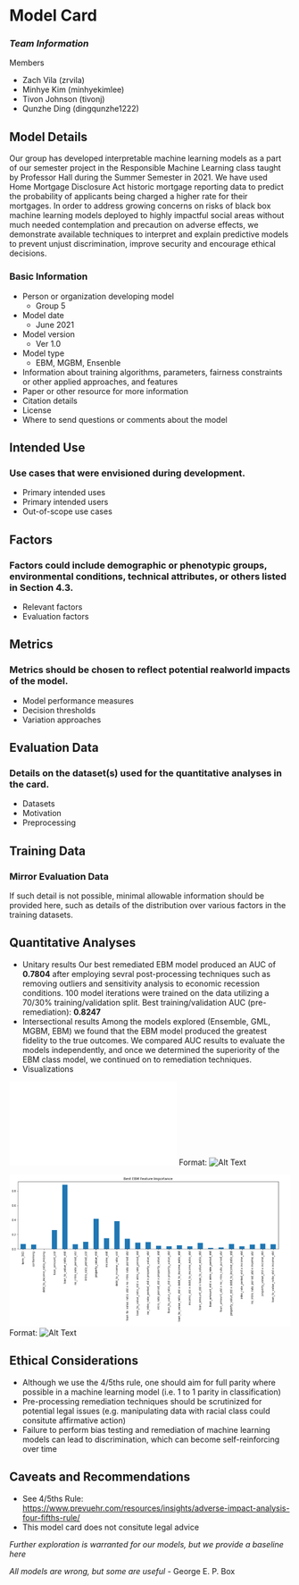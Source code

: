 # Model Card

### *Team Information*

Members
* Zach Vila (zrvila)
* Minhye Kim (minhyekimlee)
* Tivon Johnson (tivonj)
* Qunzhe Ding (dingqunzhe1222)

## Model Details
Our group has developed interpretable machine learning models as a part of our semester project in the Responsible Machine Learning class taught by Professor Hall during the Summer Semester in 2021. We have used Home Mortgage Disclosure Act historic mortgage reporting data to predict the probability of applicants being charged a higher rate for their mortgages. In order to address growing concerns on risks of black box machine learning models deployed to highly impactful social areas without much needed contemplation and precaution on adverse effects, we demonstrate available techniques to interpret and explain predictive models to prevent unjust discrimination, improve security and encourage ethical decisions.

### Basic Information
* Person or organization developing model
  * Group 5
* Model date
  * June 2021
* Model version
  * Ver 1.0
* Model type
  * EBM, MGBM, Ensenble 
* Information about training algorithms, parameters, fairness constraints or other applied approaches, and features
* Paper or other resource for more information
* Citation details
* License
* Where to send questions or comments about the model

## Intended Use
### Use cases that were envisioned during development.
* Primary intended uses
* Primary intended users
* Out-of-scope use cases

## Factors
### Factors could include demographic or phenotypic groups, environmental conditions, technical attributes, or others listed in Section 4.3.
* Relevant factors
* Evaluation factors

## Metrics
### Metrics should be chosen to reflect potential realworld impacts of the model.
* Model performance measures
* Decision thresholds
* Variation approaches

## Evaluation Data
### Details on the dataset(s) used for the quantitative analyses in the card.
* Datasets
* Motivation
* Preprocessing

## Training Data
### Mirror Evaluation Data
If such detail is not possible, minimal allowable information
should be provided here, such as details of the distribution
over various factors in the training datasets.

## Quantitative Analyses
* Unitary results 
  Our best remediated EBM model produced an AUC of **0.7804** after employing sevral post-processing techniques such as removing outliers and sensitivity analysis to economic recession conditions. 100 model iterations were trained on the data utilizing a 70/30% training/validation split.
  Best training/validation AUC (pre-remediation): **0.8247**
* Intersectional results
  Among the models explored (Ensemble, GML, MGBM, EBM) we found that the EBM model produced the greatest fidelity to the true outcomes. We compared AUC results to evaluate the  models independently, and once we determined the superiority of the EBM class model, we continued on to remediation techniques.
* Visualizations

![Partial Dependent Plots](/img/pdps.pdf)
Format: ![Alt Text](url)

![Global Variable Importance](/img/global_features.png)
Format: ![Alt Text](url)

## Ethical Considerations
* Although we use the 4/5ths rule, one should aim for full parity where possible in a machine learning model (i.e. 1 to 1 parity in classification)
* Pre-processing remediation techniques should be scrutinized for potential legal issues (e.g. manipulating data with racial class could consitute affirmative action)
* Failure to perform bias testing and remediation of machine learning models can lead to discrimination, which can become self-reinforcing over time
 
## Caveats and Recommendations
* See 4/5ths Rule: https://www.prevuehr.com/resources/insights/adverse-impact-analysis-four-fifths-rule/
* This model card does not consitute legal advice

*Further exploration is warranted for our models, but we provide a baseline here*

*All models are wrong, but some are useful* - George E. P. Box
